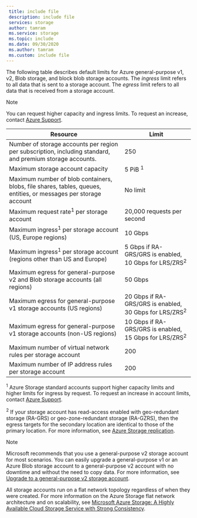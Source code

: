 ```yaml
---
 title: include file
 description: include file
 services: storage
 author: tamram
 ms.service: storage
 ms.topic: include
 ms.date: 09/30/2020
 ms.author: tamram
 ms.custom: include file
---
```


The following table describes default limits for Azure general-purpose v1, v2, Blob storage, and block blob storage accounts. The *ingress* limit refers to all data that is sent to a storage account. The *egress* limit refers to all data that is received from a storage account.

> [!NOTE]
> You can request higher capacity and ingress limits. To request an increase, contact [Azure Support](https://azure.microsoft.com/support/faq/).

| Resource | Limit |
| --- | --- |
| Number of storage accounts per region per subscription, including standard, and premium storage accounts.| 250 |
| Maximum storage account capacity | 5 PiB <sup>1</sup>|
| Maximum number of blob containers, blobs, file shares, tables, queues, entities, or messages per storage account | No limit |
| Maximum request rate<sup>1</sup> per storage account | 20,000 requests per second |
| Maximum ingress<sup>1</sup> per storage account (US, Europe regions) | 10 Gbps |
| Maximum ingress<sup>1</sup> per storage account (regions other than US and Europe) | 5 Gbps if RA-GRS/GRS is enabled, 10 Gbps for LRS/ZRS<sup>2</sup> |
| Maximum egress for general-purpose v2 and Blob storage accounts (all regions) | 50 Gbps |
| Maximum egress for general-purpose v1 storage accounts (US regions) | 20 Gbps if RA-GRS/GRS is enabled, 30 Gbps for LRS/ZRS<sup>2</sup> |
| Maximum egress for general-purpose v1 storage accounts (non-US regions) | 10 Gbps if RA-GRS/GRS is enabled, 15 Gbps for LRS/ZRS<sup>2</sup> |
| Maximum number of virtual network rules per storage account | 200 |
| Maximum number of IP address rules per storage account | 200 |

<sup>1</sup> Azure Storage standard accounts support higher capacity limits and higher limits for ingress by request. To request an increase in account limits, contact [Azure Support](https://azure.microsoft.com/support/faq/).

<sup>2</sup> If your storage account has read-access enabled with geo-redundant storage (RA-GRS) or geo-zone-redundant storage (RA-GZRS), then the egress targets for the secondary location are identical to those of the primary location. For more information, see [Azure Storage replication](../articles/storage/common/storage-redundancy.md).

> [!NOTE]
> Microsoft recommends that you use a general-purpose v2 storage account for most scenarios. You can easily upgrade a general-purpose v1 or an Azure Blob storage account to a general-purpose v2 account with no downtime and without the need to copy data. For more information, see [Upgrade to a general-purpose v2 storage account](../articles/storage/common/storage-account-upgrade.md).

All storage accounts run on a flat network topology regardless of when they were created. For more information on the Azure Storage flat network architecture and on scalability, see [Microsoft Azure Storage: A Highly Available Cloud Storage Service with Strong Consistency](/archive/blogs/hanuk/windows-azures-flat-network-storage-to-enable-higher-scalability-targets).


